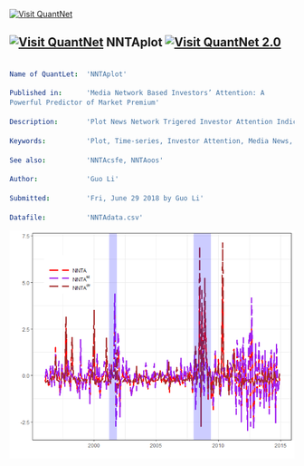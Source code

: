 
[<img src="https://github.com/QuantLet/Styleguide-and-FAQ/blob/master/pictures/banner.png" width="880" alt="Visit QuantNet">](http://quantlet.de/index.php?p=info)

## [<img src="https://github.com/QuantLet/Styleguide-and-Validation-procedure/blob/master/pictures/qloqo.png" alt="Visit QuantNet">](http://quantlet.de/) **NNTAplot** [<img src="https://github.com/QuantLet/Styleguide-and-Validation-procedure/blob/master/pictures/QN2.png" width="60" alt="Visit QuantNet 2.0">](http://quantlet.de/d3/ia)

```yaml

Name of QuantLet:  'NNTAplot'

Published in:      'Media Network Based Investors’ Attention: A
Powerful Predictor of Market Premium'

Description:       'Plot News Network Trigered Investor Attention Indices (NNTA) with its 2 components (value weighted NNTA index, NNTA^{sz}, and eigenvector centrality weighted NNTA index, NNTA^{ctr}.)'

Keywords:          'Plot, Time-series, Investor Attention, Media News, Return Predictability'

See also:          'NNTAcsfe, NNTAoos'

Author:            'Guo Li'

Submitted:         'Fri, June 29 2018 by Guo Li'

Datafile:          'NNTAdata.csv'
```

![Picture1](NNTAplot.png)
